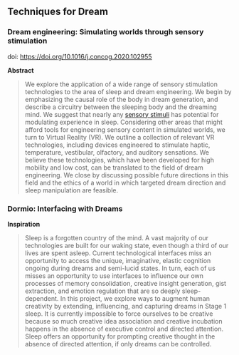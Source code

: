 ## Techniques for Dream

### Dream engineering: Simulating worlds through sensory stimulation

doi: https://doi.org/10.1016/j.concog.2020.102955

**Abstract**

> We explore the application of a wide range of sensory stimulation technologies to the area of sleep and dream engineering. We begin by emphasizing the causal role of the body in dream generation, and describe a circuitry between the sleeping body and the dreaming mind. We suggest that nearly any [sensory stimuli](https://www.sciencedirect.com/topics/psychology/sensory-stimulus) has potential for modulating experience in sleep. Considering other areas that might afford tools for engineering sensory content in simulated worlds, we turn to Virtual Reality (VR). We outline a collection of relevant VR technologies, including devices engineered to stimulate haptic, temperature, vestibular, olfactory, and auditory sensations. We believe these technologies, which have been developed for high mobility and low cost, can be translated to the field of dream engineering. We close by discussing possible future directions in this field and the ethics of a world in which targeted dream direction and sleep manipulation are feasible.



### Dormio: Interfacing with Dreams

**Inspiration**

> Sleep is a forgotten country of the mind. A vast majority of our technologies are built for our waking state, even though a third of our lives are spent asleep. Current technological interfaces miss an opportunity to access the unique, imaginative, elastic cognition ongoing during dreams and semi-lucid states. In turn, each of us misses an opportunity to use interfaces to influence our own processes of memory consolidation, creative insight generation, gist extraction, and emotion regulation that are so deeply sleep-dependent. In this project, we explore ways to augment human creativity by extending, influencing, and capturing dreams in Stage 1 sleep. It is currently impossible to force ourselves to be creative because so much creative idea association and creative incubation happens in the absence of executive control and directed attention. Sleep offers an opportunity for prompting creative thought in the absence of directed attention, if only dreams can be controlled.


